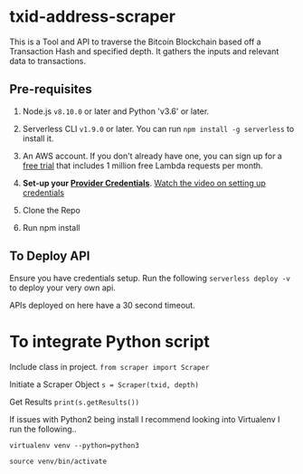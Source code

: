 # txid-address-scraper
This is a Tool and API to traverse the Bitcoin Blockchain based off a Transaction Hash and specified depth. 
It gathers the inputs and relevant data to transactions.

## Pre-requisites

1. Node.js `v8.10.0` or later and Python 'v3.6' or later.
2. Serverless CLI `v1.9.0` or later. You can run 
`npm install -g serverless` to install it.
3. An AWS account. If you don't already have one, you can sign up for a [free trial](https://aws.amazon.com/s/dm/optimization/server-side-test/free-tier/free_np/) that includes 1 million free Lambda requests per month.
4. **Set-up your [Provider Credentials](./credentials.md)**. [Watch the video on setting up credentials](https://www.youtube.com/watch?v=HSd9uYj2LJA)

1. Clone the Repo
2. Run npm install 

## To Deploy API

Ensure you have credentials setup.
Run the following 
`serverless deploy -v` 
to deploy your very own api.

APIs deployed on here have a 30 second timeout.

# To integrate Python script
Include class in project.
`from scraper import Scraper`

Initiate a Scraper Object
`s = Scraper(txid, depth)`

Get Results
`print(s.getResults())`

If issues with Python2 being install I recommend looking into Virtualenv
I run the following..

`virtualenv venv --python=python3`

`source venv/bin/activate`

